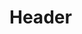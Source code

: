 <!-- TITLE: Pet Illusion Phase Spider -->
<!-- SUBTITLE: Transforms the ethereal fabric of your pet into that of a phase spider. -->

# Header